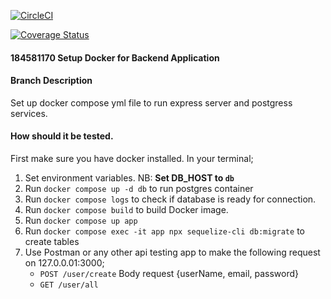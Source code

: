 [![CircleCI](https://circleci.com/gh/atlp-rwanda/e-comm-team-amigos-bn.svg?style=svg&circle-token=98f879ef16fb4e3428dcc029a5d03636afbeb563)](https://github.com/atlp-rwanda/e-comm-team-amigos-bn/pulls)

<a href='https://coveralls.io/github/atlp-rwanda/e-comm-team-amigos-bn?branch=ch-Coveralls-coverage-%23184581165'><img src='https://coveralls.io/repos/github/atlp-rwanda/e-comm-team-amigos-bn/badge.svg?branch=ch-Coveralls-coverage-%23184581165' alt='Coverage Status' /></a>

#### 184581170 Setup Docker for Backend Application

#### Branch Description

Set up docker compose yml file to run express server and postgress services.

#### How should it be tested.

First make sure you have docker installed. In your terminal;

1. Set environment variables. NB: **Set DB_HOST to `db`**
2. Run `docker compose up -d db` to run postgres container
3. Run `docker compose logs` to check if database is ready for connection.
4. Run `docker compose build` to build Docker image.
5. Run `docker compose up app`
6. Run `docker compose exec -it app npx sequelize-cli db:migrate` to create tables
7. Use Postman or any other api testing app to make the following request on 127.0.0.01:3000;
   - `POST /user/create` Body request {userName, email, password}
   - `GET /user/all`
